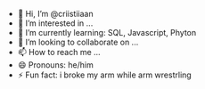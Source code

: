 - 👋 Hi, I’m @criistiiaan
- 👀 I’m interested in ...
- 🌱 I’m currently learning: SQL, Javascript, Phyton
- 💞️ I’m looking to collaborate on ...
- 📫 How to reach me ...
- 😄 Pronouns: he/him
- ⚡ Fun fact: i broke my arm while arm wrestrling

<!---
criistiiaan/criistiiaan is a ✨ special ✨ repository because its `README.md` (this file) appears on your GitHub profile.
You can click the Preview link to take a look at your changes.
--->
